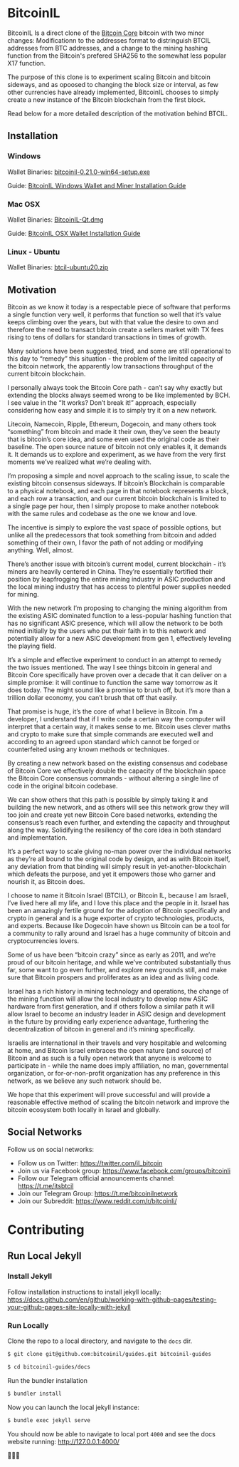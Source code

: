 # BitcoinIL

BitcoinIL Is a direct clone of the [Bitcoin Core](/bitcoin/bitcoin) bitcoin with two minor changes: Modificationn to the addresses format to distringuish BTCIL addresses from BTC addresses, and a change to the mining hashing function from the Bitcoin's prefered SHA256 to the somewhat less popular X17 function.

The purpose of this clone is to experiment scaling Bitcoin and bitcoin sideways, and as opoosed to changing the block size or interval, as few other currencies have already implemented, BitcoinIL chooses to simply create a new instance of the Bitcoin blockchain from the first block.

Read below for a more detailed description of the motivation behind BTCIL.

## Installation

### Windows

Wallet Binaries: [bitcoinil-0.21.0-win64-setup.exe](https://guides.bitcoinil.org/assets/downloads/binaries/windows/bitcoinil-0.21.0-win64-setup.exe)

Guide: [BitcoinIL Windows Wallet and Miner Installation Guide](https://github.com/bitcoinil/guides/blob/main/docs/install/guides/windows.md)

### Mac OSX

Wallet Binaries: [BitcoinIL-Qt.dmg](https://guides.bitcoinil.org/assets/downloads/binaries/osx/BitcoinIL-Qt.dmg)

Guide: [BitcoinIL OSX Wallet Installation Guide](https://github.com/bitcoinil/guides/blob/main/docs/install/guides/osx.md)

### Linux - Ubuntu

Wallet Binaries: [btcil-ubuntu20.zip](https://guides.bitcoinil.org/assets/downloads/binaries/linux/btcil-ubuntu20.zip)

## Motivation

Bitcoin as we know it today is a respectable piece of software that performs a single function very well, it performs that function so well that it’s value keeps climbing	over the years, but with that value the desire to own and therefore the need to transact bitcoin create a sellers market with TX fees rising to tens of dollars for standard transactions in times of growth.

Many solutions have been suggested, tried, and some are still operational to this day to “remedy” this situation - the problem of the limited capacity of the bitcoin network, the apparently low transactions throughput of the current bitcoin blockchain.

I personally always took the Bitcoin Core path - can’t say why exactly but extending the blocks always seemed wrong to be like implemented by BCH. I see value in the “It works? Don’t break it!” approach, especially considering how easy and simple it is to simply try it on a new network.

Litecoin, Namecoin, Ripple, Ethereum, Dogecoin, and many others took “something” from bitcoin and made it their own, they’ve seen the beauty that is bitcoin’s core idea, and some even used the original code as their baseline. The open source nature of bitcoin not only enables it, it demands it. It demands us to explore and experiment, as we have from the very first moments we’ve realized what we’re dealing with.

I’m proposing a simple and novel approach to the scaling issue, to scale the existing bitcoin consensus sideways. If bitcoin’s Blockchain is comparable to a physical notebook, and each page in that notebook represents a block, and each row a transaction, and our current bitcoin blockchain is limited to a single page per hour, then I simply propose to make another notebook with the same rules and codebase as the one we know and love.

The incentive is simply to explore the vast space of possible options, but unlike all the predecessors that took something from bitcoin and added something of their own, I favor the path of not adding or modifying anything. Well, almost.

There’s another issue with bitcoin’s current model, current blockchain - it’s miners are heavily centered in China. They’re essentially fortified their position by leapfrogging the entire mining industry in ASIC production and the local mining industry that has access to plentiful power supplies needed for mining.

With the new network I’m proposing to changing the mining algorithm from the existing ASIC dominated function to a less-popular hashing function that has no significant ASIC presence, which will allow the network to be both mined initially by the users who put their faith in to this network and potentially allow for a new ASIC development from gen 1, effectively leveling the playing field.

It’s a simple and effective experiment to conduct in an attempt to remedy the two issues mentioned. The way I see things bitcoin in general and Bitcoin Core specifically have proven over a decade that it can deliver on a simple promise: it will continue to function the same way tomorrow as it does today. The might sound like a promise to brush off, but it’s more than a trillion dollar economy, you can’t brush that off that easily.

That promise is huge, it’s the core of what I believe in Bitcoin. I’m a developer, I understand that if I write code a certain way the computer will interpret that a certain way, it makes sense to me. Bitcoin uses clever maths and crypto to make sure that simple commands are executed well and according to an agreed upon standard which cannot be forged or counterfeited using any known methods or techniques.

By creating a new network based on the existing consensus and codebase of Bitcoin Core we effectively double the capacity of the blockchain space the Bitcoin Core consensus commands - without altering a single line of code in the original bitcoin codebase.

We can show others that this path is possible by simply taking it and building the new network, and as others will see this network grow they will too join and create yet new Bitcoin Core based networks, extending the consensus’s reach even further, and extending the capacity and throughput along the way. Solidifying the resiliency of the core idea in both standard and implementation.

It’s a perfect way to scale giving no-man power over the individual networks as they’re all bound to the original code by design, and as with Bitcoin itself, any deviation from that binding will simply result in yet-another-blockchain which defeats the purpose, and yet it empowers those who garner and nourish it, as Bitcoin does.

I choose to name it Bitcoin Israel (BTCIL), or Bitcoin IL, because I am Israeli, I’ve lived here all my life, and I love this place and the people in it. Israel has been an amazingly fertile ground for the adoption of Bitcoin specifically and crypto in general and is a huge exporter of crypto technologies, products, and experts. Because like Dogecoin have shown us Bitcoin can be a tool for a community to rally around and Israel has a huge community of bitcoin and cryptocurrencies lovers.

Some of us have been “bitcoin crazy” since as early as 2011, and we’re proud of our bitcoin heritage, and while we’ve contributed substantially thus far, some want to go even further, and explore new grounds still, and make sure that Bitcoin prospers and proliferates as an idea and as living code.

Israel has a rich history in mining technology and operations, the change of the mining function will allow the local industry to develop new ASIC hardware from first generation, and if others follow a similar path it will allow Israel to become an industry leader in ASIC design and development in the future by providing early experience advantage, furthering the decentralization of bitcoin in general and it’s mining specifically.

Israelis are international in their travels and very hospitable and welcoming at home, and Bitcoin Israel embraces the open nature (and source) of Bitcoin and as such is a fully open network that anyone is welcome to participate in - while the name does imply affiliation, no man, governmental organization, or for-or-non-profit organization has any preference in this network, as we believe any such network should be.

We hope that this experiment will prove successful and will provide a reasonable effective method of scaling the bitcoin network and improve the bitcoin ecosystem both locally in Israel and globally.

## Social Networks

Follow us on social networks:

- Follow us on Twitter: https://twitter.com/il_bitcoin
- Join us via Facebook group: https://www.facebook.com/groups/bitcoinli
- Follow our Telegram official announcements channel: https://t.me/itsbtcil
- Join our Telegram Group: https://t.me/bitcoinilnetwork
- Join our Subreddit: https://www.reddit.com/r/bitcoinli/


# Contributing

## Run Local Jekyll


### Install Jekyll

Follow installation instructions to install jekyll locally: https://docs.github.com/en/github/working-with-github-pages/testing-your-github-pages-site-locally-with-jekyll

### Run Locally

Clone the repo to a local directory, and navigate to the `docs` dir.

```sh
$ git clone git@github.com:bitcoinil/guides.git bitcoinil-guides

$ cd bitcoinil-guides/docs
```

Run the bundler installation

```sh
$ bundler install
```

Now you can launch the local jekyll instance:

```sh
$ bundle exec jekyll serve
```

You should now be able to navigate to local port `4000` and see the docs website running: http://127.0.0.1:4000/

💜💐🔥
